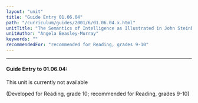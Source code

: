 ```yaml
---
layout: "unit"
title: "Guide Entry 01.06.04"
path: "/curriculum/guides/2001/6/01.06.04.x.html"
unitTitle: "The Semantics of Intelligence as Illustrated in John Steinbeck’s Of Mice and Men"
unitAuthor: "Angela Beasley-Murray"
keywords: ""
recommendedFor: "recommended for Reading, grades 9-10"
---
```

<body>
<hr/>
<h4>
Guide Entry to 01.06.04:
</h4>
<p>This unit is currently not available</p>

<p>(Developed for Reading, grade 10; recommended for Reading, grades 9-10)</p>

</body>
